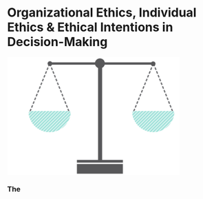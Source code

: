 
# Organizational Ethics, Individual Ethics & Ethical Intentions in Decision-Making


<img align="center" src="/images/img/Ethics.png" width=400 />






### The
